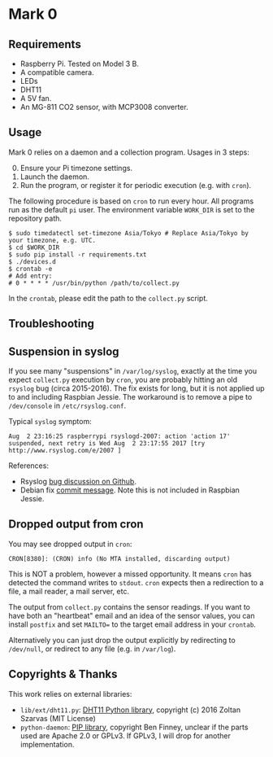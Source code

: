 Mark 0
======

Requirements
------------

* Raspberry Pi. Tested on Model 3 B.
* A compatible camera.
* LEDs
* DHT11
* A 5V fan.
* An MG-811 CO2 sensor, with MCP3008 converter.

Usage
-----

Mark 0 relies on a daemon and a collection program. Usages in 3 steps:

0. Ensure your Pi timezone settings.
1. Launch the daemon.
2. Run the program, or register it for periodic execution (e.g. with `cron`).

The following procedure is based on `cron` to run every hour. All programs run as the default `pi` user. The environment variable `WORK_DIR` is set to the repository path.

    $ sudo timedatectl set-timezone Asia/Tokyo # Replace Asia/Tokyo by your timezone, e.g. UTC.
    $ cd $WORK_DIR
    $ sudo pip install -r requirements.txt
    $ ./devices.d
    $ crontab -e
    # Add entry:
    # 0 * * * * /usr/bin/python /path/to/collect.py

In the `crontab`, please edit the path to the `collect.py` script.


Troubleshooting
---------------

## Suspension in syslog

If you see many "suspensions" in `/var/log/syslog`, exactly at the time you expect `collect.py` execution by `cron`, you are probably hitting an old `rsyslog` bug (circa 2015-2016). The fix exists for long, but it is not applied up to and including Raspbian Jessie. The workaround is to remove a pipe to `/dev/console` in `/etc/rsyslog.conf`.

Typical `syslog` symptom:

    Aug  2 23:16:25 raspberrypi rsyslogd-2007: action 'action 17' suspended, next retry is Wed Aug  2 23:17:55 2017 [try http://www.rsyslog.com/e/2007 ]

References:
* Rsyslog [bug discussion on Github](https://github.com/rsyslog/rsyslog/issues/35).
* Debian fix [commit message](https://anonscm.debian.org/cgit/collab-maint/rsyslog.git/commit/?id=67bc8e5326b0d3564c7e2153dede25f9690e6839). Note this is not included in Raspbian Jessie.

## Dropped output from cron

You may see dropped output in `cron`:

    CRON[8380]: (CRON) info (No MTA installed, discarding output)

This is NOT a problem, however a missed opportunity. It means `cron` has detected the command writes to `stdout`. `cron` expects then a redirection to a file, a mail reader, a mail server, etc.

The output from `collect.py` contains the sensor readings. If you want to have both an "heartbeat" email and an idea of the sensor values, you can install `postfix` and set `MAILTO=` to the target email address in your `crontab`.

Alternatively you can just drop the output explicitly by redirecting to `/dev/null`, or redirect to any file (e.g. in `/var/log`).

Copyrights & Thanks
-------------------

This work relies on external libraries:

* `lib/ext/dht11.py`: [DHT11 Python library](https://github.com/szazo/DHT11_Python), copyright (c) 2016 Zoltan Szarvas (MIT License)
* `python-daemon`: [PIP library](https://pypi.python.org/pypi/python-daemon/), copyright Ben Finney, unclear if the parts used are Apache 2.0 or GPLv3. If GPLv3, I will drop for another implementation.
